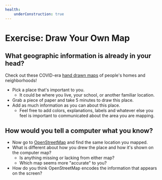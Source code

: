 ```yaml
---
health:
    underConstruction: true
---
```


# Exercise: Draw Your Own Map

## What geographic information is already in your head?

<aside>

Check out these COVID-era [hand drawn maps](https://www.bloomberg.com/features/2020-coronavirus-lockdown-neighborhood-maps/) of people's homes and neighborhoods! 

</aside>

* Pick a place that's important to you.
    * It could be where you live, your school, or another familiar location.
* Grab a piece of paper and take 5 minutes to draw this place.
* Add as much information as you can about this place.
    * Feel free to add colors, explanations, labels and whatever else you feel is important to communicated about the area you are mapping.



## How would you tell a computer what you know?

* Now go to [OpenStreetMap](https://www.openstreetmap.org/) and find the same location you mapped.
* What is different about how you drew the place and how it's shown on the computer map?
    * Is anything missing or lacking from either map?
    * Which map seems more "accurate" to you?
* How do you think OpenStreetMap encodes the information that appears on the screen?


